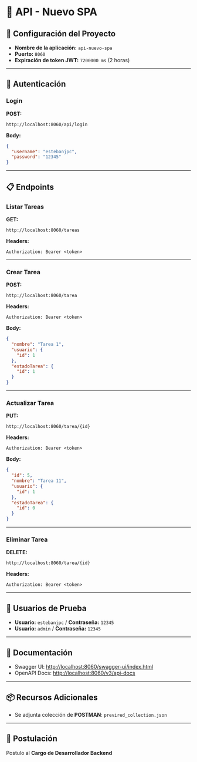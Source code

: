 # 🚀 API - Nuevo SPA

## 📌 Configuración del Proyecto

- **Nombre de la aplicación:** `api-nuevo-spa`  
- **Puerto:** `8060`  
- **Expiración de token JWT:** `7200000 ms` (2 horas)  

---

## 🔑 Autenticación

### **Login**
**POST:**  
```
http://localhost:8060/api/login
```

**Body:**  
```json
{
  "username": "estebanjpc",
  "password": "12345"
}
```

---

## 📋 Endpoints

### **Listar Tareas**
**GET:**  
```
http://localhost:8060/tareas
```
**Headers:**  
```
Authorization: Bearer <token>
```

---

### **Crear Tarea**
**POST:**  
```
http://localhost:8060/tarea
```
**Headers:**  
```
Authorization: Bearer <token>
```
**Body:**  
```json
{
  "nombre": "Tarea 1",
  "usuario": {
    "id": 1
  },
  "estadoTarea": {
    "id": 1
  }
}
```

---

### **Actualizar Tarea**
**PUT:**  
```
http://localhost:8060/tarea/{id}
```
**Headers:**  
```
Authorization: Bearer <token>
```
**Body:**  
```json
{
  "id": 5,
  "nombre": "Tarea 11",
  "usuario": {
    "id": 1
  },
  "estadoTarea": {
    "id": 0
  }
}
```

---

### **Eliminar Tarea**
**DELETE:**  
```
http://localhost:8060/tarea/{id}
```
**Headers:**  
```
Authorization: Bearer <token>
```

---

## 👤 Usuarios de Prueba

- **Usuario:** `estebanjpc` / **Contraseña:** `12345`  
- **Usuario:** `admin` / **Contraseña:** `12345`  

---

## 📖 Documentación

- Swagger UI: [http://localhost:8060/swagger-ui/index.html](http://localhost:8060/swagger-ui/index.html)  
- OpenAPI Docs: [http://localhost:8060/v3/api-docs](http://localhost:8060/v3/api-docs)  

---

## 📦 Recursos Adicionales

- Se adjunta colección de **POSTMAN**: `previred_collection.json`  

---

## 💼 Postulación

Postulo al **Cargo de Desarrollador Backend**
